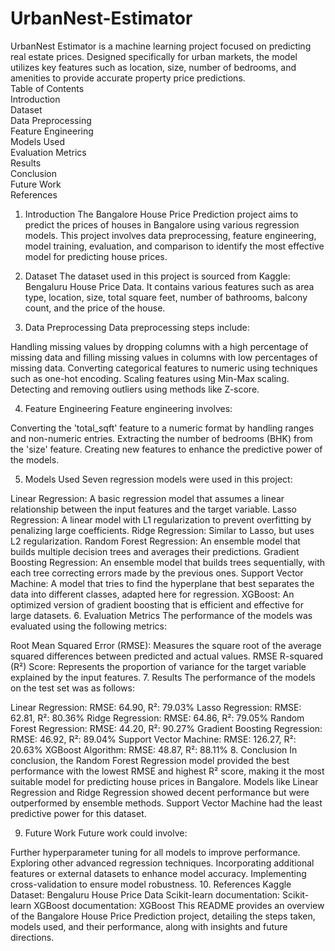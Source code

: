 # UrbanNest-Estimator
UrbanNest Estimator is a machine learning project focused on predicting real estate prices. Designed specifically for urban markets, the model utilizes key features such as location, size, number of bedrooms, and amenities to provide accurate property price predictions.
<br>
Table of Contents
<br>
Introduction<br>
Dataset<br>
Data Preprocessing<br>
Feature Engineering<br>
Models Used<br>
Evaluation Metrics<br>
Results<br>
Conclusion<br>
Future Work<br>
References<br>
1. Introduction
The Bangalore House Price Prediction project aims to predict the prices of houses in Bangalore using various regression models. This project involves data preprocessing, feature engineering, model training, evaluation, and comparison to identify the most effective model for predicting house prices.

2. Dataset
The dataset used in this project is sourced from Kaggle: Bengaluru House Price Data. It contains various features such as area type, location, size, total square feet, number of bathrooms, balcony count, and the price of the house.

3. Data Preprocessing
Data preprocessing steps include:

Handling missing values by dropping columns with a high percentage of missing data and filling missing values in columns with low percentages of missing data. Converting categorical features to numeric using techniques such as one-hot encoding. Scaling features using Min-Max scaling. Detecting and removing outliers using methods like Z-score.

4. Feature Engineering
Feature engineering involves:

Converting the 'total_sqft' feature to a numeric format by handling ranges and non-numeric entries. Extracting the number of bedrooms (BHK) from the 'size' feature. Creating new features to enhance the predictive power of the models.

5. Models Used
Seven regression models were used in this project:

Linear Regression: A basic regression model that assumes a linear relationship between the input features and the target variable.
Lasso Regression: A linear model with L1 regularization to prevent overfitting by penalizing large coefficients.
Ridge Regression: Similar to Lasso, but uses L2 regularization.
Random Forest Regression: An ensemble model that builds multiple decision trees and averages their predictions.
Gradient Boosting Regression: An ensemble model that builds trees sequentially, with each tree correcting errors made by the previous ones. Support Vector Machine: A model that tries to find the hyperplane that best separates the data into different classes, adapted here for regression.
XGBoost: An optimized version of gradient boosting that is efficient and effective for large datasets.
6. Evaluation Metrics
The performance of the models was evaluated using the following metrics:

Root Mean Squared Error (RMSE): Measures the square root of the average squared differences between predicted and actual values. RMSE
R-squared (R²) Score: Represents the proportion of variance for the target variable explained by the input features.
7. Results
The performance of the models on the test set was as follows:

Linear Regression: RMSE: 64.90, R²: 79.03%
Lasso Regression: RMSE: 62.81, R²: 80.36%
Ridge Regression: RMSE: 64.86, R²: 79.05%
Random Forest Regression: RMSE: 44.20, R²: 90.27%
Gradient Boosting Regression: RMSE: 46.92, R²: 89.04%
Support Vector Machine: RMSE: 126.27, R²: 20.63%
XGBoost Algorithm: RMSE: 48.87, R²: 88.11%
8. Conclusion
In conclusion, the Random Forest Regression model provided the best performance with the lowest RMSE and highest R² score, making it the most suitable model for predicting house prices in Bangalore. Models like Linear Regression and Ridge Regression showed decent performance but were outperformed by ensemble methods. Support Vector Machine had the least predictive power for this dataset.

9. Future Work
Future work could involve:

Further hyperparameter tuning for all models to improve performance.
Exploring other advanced regression techniques.
Incorporating additional features or external datasets to enhance model accuracy.
Implementing cross-validation to ensure model robustness.
10. References
Kaggle Dataset: Bengaluru House Price Data
Scikit-learn documentation: Scikit-learn
XGBoost documentation: XGBoost This README provides an overview of the Bangalore House Price Prediction project, detailing the steps taken, models used, and their performance, along with insights and future directions.
